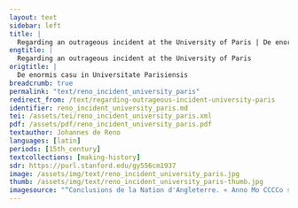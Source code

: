 ```yaml
---
layout: text
sidebar: left
title: |
  Regarding an outrageous incident at the University of Paris | De enormis casu in Universitate Parisiensis
engtitle: |
  Regarding an outrageous incident at the University of Paris
origtitle: |
  De enormis casu in Universitate Parisiensis
breadcrumb: true
permalink: "text/reno_incident_university_paris"
redirect_from: /text/regarding-outrageous-incident-university-paris
identifier: reno_incident_university_paris.md
tei: /assets/tei/reno_incident_university_paris.xml
pdf: /assets/pdf/reno_incident_university_paris.pdf
textauthor: Johannes de Reno
languages: [latin]
periods: [15th_century]
textcollections: [making-history]
sdr: https://purl.stanford.edu/gy556cm1937
image: /assets/img/text/reno_incident_university_paris.jpg
thumb: /assets/img/text/reno_incident_university_paris-thumb.jpg
imagesource: "“Conclusions de la Nation d'Angleterre. « Anno Mo CCCCo sexto, die quinta mensis maii — Mo CCCCo XXIIII, die septima mensis martii »”, NuBIS (Bibliothèque interuniversitaire de la Sorbonne)"
---
```


